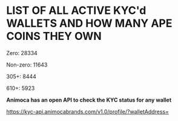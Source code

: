 # LIST OF ALL ACTIVE KYC'd WALLETS AND HOW MANY APE COINS THEY OWN

Zero: 28334

Non-zero: 11643

305+: 8444

610+: 5923

**Animoca has an open API to check the KYC status for any wallet**

https://kyc-api.animocabrands.com/v1.0/profile/?walletAddress=